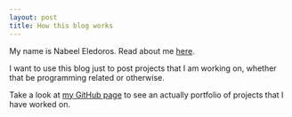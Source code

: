 ```yaml
---
layout: post
title: How this blog works
---
```


My name is Nabeel Eledoros. Read about me [here](http://jekyllrb.com).

I want to use this blog just to post projects that I am working on, whether that be programming related or otherwise.

Take a look at [my GitHub page](https://github.com/mojombo/jekyll) to see an actually portfolio of projects that I have worked on.